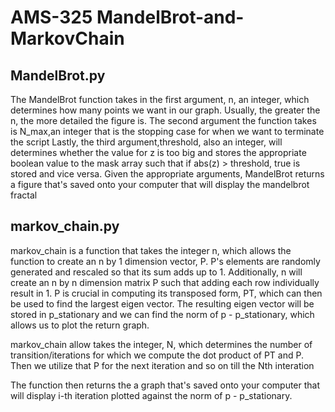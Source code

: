 # AMS-325 MandelBrot-and-MarkovChain
## MandelBrot.py
The MandelBrot function takes in the first argument, n, an integer, which determines how many points we want in our graph.
Usually, the greater the n, the more detailed the figure is.
The second argument the function takes is  N_max,an integer that is the stopping case for when we want to terminate the script
Lastly, the third argument,threshold, also an integer, will determines whether the value for z is too big and stores the appropriate boolean value to the mask array such
that if abs(z) > threshold, true is stored and vice versa.
Given the appropriate arguments, MandelBrot returns a figure that's saved onto your computer that will display the mandelbrot fractal

## markov_chain.py

markov_chain is a function that takes the integer n, which allows the function to create an n by 1 dimension vector, P. 
P's elements are randomly generated  and rescaled so that its sum adds up to 1.
Additionally, n will create an n by n dimension matrix P such that adding each row individually result in 1. 
P is crucial in computing its transposed form, PT, which can then be used to find the largest eigen vector. 
The resulting eigen vector will be stored in p_stationary and we can find the norm of p - p_stationary, 
which allows us to plot the return graph.

markov_chain allow takes the integer, N, which determines the number of transition/iterations for which we compute the 
dot product of PT and P. Then we utilize that P for the next iteration and so on till the Nth interation

The function then returns the a graph that's saved onto your computer that will display i-th iteration plotted
against the norm of p - p_stationary.
